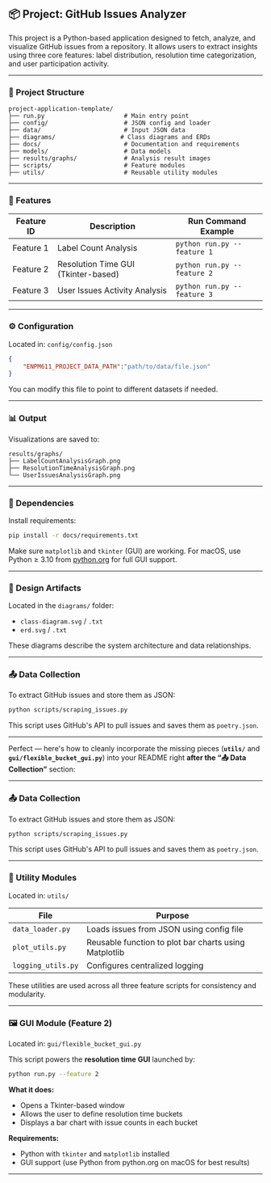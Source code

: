 ## 📦 Project: GitHub Issues Analyzer

This project is a Python-based application designed to fetch, analyze, and visualize GitHub issues from a repository. It allows users to extract insights using three core features: label distribution, resolution time categorization, and user participation activity.

---

### 📁 Project Structure

```
project-application-template/
├── run.py                      # Main entry point
├── config/                     # JSON config and loader
├── data/                       # Input JSON data
├── diagrams/                  # Class diagrams and ERDs
├── docs/                       # Documentation and requirements
├── models/                     # Data models
├── results/graphs/             # Analysis result images
├── scripts/                    # Feature modules
├── utils/                      # Reusable utility modules
```

---

### 🚀 Features

| Feature ID | Description                          | Run Command Example                  |
|------------|--------------------------------------|--------------------------------------|
| Feature 1  | Label Count Analysis                 | `python run.py --feature 1`          |
| Feature 2  | Resolution Time GUI (Tkinter-based)  | `python run.py --feature 2`          |
| Feature 3  | User Issues Activity Analysis        | `python run.py --feature 3`          |

---

### ⚙️ Configuration

Located in: `config/config.json`

```json
{
    "ENPM611_PROJECT_DATA_PATH":"path/to/data/file.json"
}
```

You can modify this file to point to different datasets if needed.

---

### 📊 Output

Visualizations are saved to:
```
results/graphs/
├── LabelCountAnalysisGraph.png
├── ResolutionTimeAnalysisGraph.png
└── UserIssuesAnalysisGraph.png
```

---

### 🧩 Dependencies

Install requirements:
```bash
pip install -r docs/requirements.txt
```

Make sure `matplotlib` and `tkinter` (GUI) are working. For macOS, use Python ≥ 3.10 from [python.org](https://www.python.org) for full GUI support.

---

### 📐 Design Artifacts

Located in the `diagrams/` folder:
- `class-diagram.svg` / `.txt`
- `erd.svg` / `.txt`

These diagrams describe the system architecture and data relationships.

---

### 📤 Data Collection

To extract GitHub issues and store them as JSON:

```bash
python scripts/scraping_issues.py
```

This script uses GitHub's API to pull issues and saves them as `poetry.json`.

---

Perfect — here's how to cleanly incorporate the missing pieces (**`utils/`** and **`gui/flexible_bucket_gui.py`**) into your README right **after the “📤 Data Collection”** section:

---

### 📤 Data Collection

To extract GitHub issues and store them as JSON:

```bash
python scripts/scraping_issues.py
```

This script uses GitHub's API to pull issues and saves them as `poetry.json`.

---

### 🧰 Utility Modules

Located in: `utils/`

| File              | Purpose                                              |
|-------------------|------------------------------------------------------|
| `data_loader.py`  | Loads issues from JSON using config file             |
| `plot_utils.py`   | Reusable function to plot bar charts using Matplotlib|
| `logging_utils.py`| Configures centralized logging                       |

These utilities are used across all three feature scripts for consistency and modularity.

---

### 🖼️ GUI Module (Feature 2)

Located in: `gui/flexible_bucket_gui.py`

This script powers the **resolution time GUI** launched by:

```bash
python run.py --feature 2
```

**What it does:**
- Opens a Tkinter-based window
- Allows the user to define resolution time buckets
- Displays a bar chart with issue counts in each bucket

**Requirements:**
- Python with `tkinter` and `matplotlib` installed
- GUI support (use Python from python.org on macOS for best results)

---



